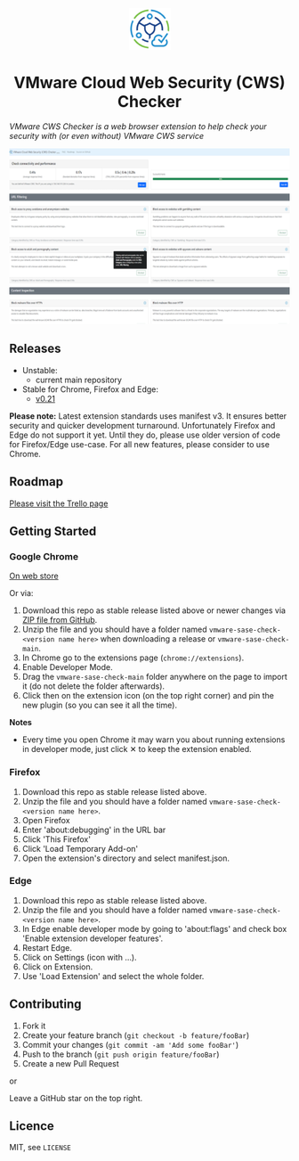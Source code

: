 <p align="center">
  <img src="https://github.com/iddocohen/vmware-sase-check/blob/main/icon/icon128-white.png" width="75" height="75"/>
</p>

<h1 align="center">VMware Cloud Web Security (CWS) Checker</h1>

*VMware CWS Checker is a web browser extension to help check your security with (or even without) VMware CWS service*

<img src="https://github.com/iddocohen/vmware-sase-check/blob/main/screenshot/Overview-google.png?raw=true" alt="Overview of VMware CWS Checker">

## Releases

- Unstable:
    - current main repository
- Stable for Chrome, Firefox and Edge: 
    - [v0.21](https://github.com/iddocohen/vmware-sase-check/releases/tag/v0.21) 

**Please note:** Latest extension standards uses manifest v3. It ensures better security and quicker development turnaround. Unfortunately Firefox and Edge do not support it yet. Until they do, please use older version of code for Firefox/Edge use-case. For all new features, please consider to use Chrome.

## Roadmap
[Please visit the Trello page](https://trello.com/b/yEeXfNJv/vmware-cws-checker-roadmap)

## Getting Started
### Google Chrome

[On web store](https://chrome.google.com/webstore/detail/vmware-cws-checker/aaahmofhpokmcblajnpgledopdmaedfl)

Or via:

1. Download this repo as stable release listed above or newer changes via [ZIP file from GitHub](https://github.com/iddocohen/vmware-sase-check/archive/refs/heads/main.zip).
2. Unzip the file and you should have a folder named `vmware-sase-check-<version name here>` when downloading a release or `vmware-sase-check-main`.
3. In Chrome go to the extensions page (`chrome://extensions`).
4. Enable Developer Mode.
5. Drag the `vmware-sase-check-main` folder anywhere on the page to import it (do not delete the folder afterwards).
6. Click then on the extension icon (on the top right corner) and pin the new plugin (so you can see it all the time). 

**Notes**
* Every time you open Chrome it may warn you about running extensions in developer mode, just click &#10005; to keep the extension enabled.

### Firefox

1. Download this repo as stable release listed above.
2. Unzip the file and you should have a folder named `vmware-sase-check-<version name here>`.
3. Open Firefox
4. Enter 'about:debugging' in the URL bar
5. Click 'This Firefox'
6. Click 'Load Temporary Add-on'
7. Open the extension's directory and select manifest.json.

### Edge
1. Download this repo as stable release listed above.
2. Unzip the file and you should have a folder named `vmware-sase-check-<version name here>`.
3. In Edge enable developer mode by going to 'about:flags' and check box 'Enable extension developer features'.
4. Restart Edge.
5. Click on Settings (icon with ...).
6. Click on Extension.
7. Use 'Load Extension' and select the whole folder.

## Contributing

1. Fork it
2. Create your feature branch (`git checkout -b feature/fooBar`)
3. Commit your changes (`git commit -am 'Add some fooBar'`)
4. Push to the branch (`git push origin feature/fooBar`)
5. Create a new Pull Request

or 

Leave a GitHub star on the top right. 

## Licence
MIT, see ``LICENSE``


